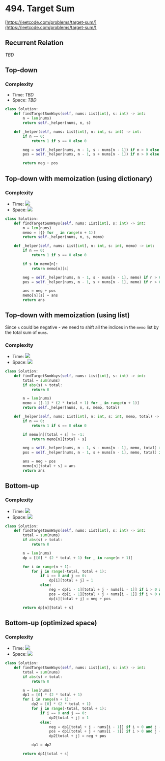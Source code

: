 # 494. Target Sum
[https://leetcode.com/problems/target-sum/](https://leetcode.com/problems/target-sum/)

## Recurrent Relation
_TBD_

## Top-down
### Complexity
- Time: _TBD_
- Space: _TBD_

```python
class Solution:
    def findTargetSumWays(self, nums: List[int], s: int) -> int:
        n = len(nums)
        return self._helper(nums, n, s)

    def _helper(self, nums: List[int], n: int, s: int) -> int:
        if n == 0:
            return 1 if s == 0 else 0

        neg = self._helper(nums, n - 1, s - nums[n - 1]) if n > 0 else 0
        pos = self._helper(nums, n - 1, s + nums[n - 1]) if n > 0 else 0

        return neg + pos
```

## Top-down with memoization (using dictionary)
### Complexity
- Time:  <img src="https://render.githubusercontent.com/render/math?math=\mathcal{O}(n\times s)">
- Space: <img src="https://render.githubusercontent.com/render/math?math=\mathcal{O}(n\times s)">

```python
class Solution:
    def findTargetSumWays(self, nums: List[int], s: int) -> int:
        n = len(nums)
        memo = [{} for _ in range(n + 1)]
        return self._helper(nums, n, s, memo)

    def _helper(self, nums: List[int], n: int, s: int, memo) -> int:
        if n == 0:
            return 1 if s == 0 else 0

        if s in memo[n]:
            return memo[n][s]

        neg = self._helper(nums, n - 1, s - nums[n - 1], memo) if n > 0 else 0
        pos = self._helper(nums, n - 1, s + nums[n - 1], memo) if n > 0 else 0

        ans = neg + pos
        memo[n][s] = ans
        return ans
```

## Top-down with memoization (using list)
Since `s` could be negative - we need to shift all the indices in the `memo` list by the total sum of `nums`.
### Complexity
- Time:  <img src="https://render.githubusercontent.com/render/math?math=\mathcal{O}(n\times s)">
- Space: <img src="https://render.githubusercontent.com/render/math?math=\mathcal{O}(n\times s)">


```python
class Solution:
    def findTargetSumWays(self, nums: List[int], s: int) -> int:
        total = sum(nums)
        if abs(s) > total:
            return 0

        n = len(nums)
        memo = [[-1] * (2 * total + 1) for _ in range(n + 1)]
        return self._helper(nums, n, s, memo, total)

    def _helper(self, nums: List[int], n: int, s: int, memo, total) -> int:
        if n == 0:
            return 1 if s == 0 else 0

        if memo[n][total + s] != -1:
            return memo[n][total + s]

        neg = self._helper(nums, n - 1, s - nums[n - 1], memo, total) if n > 0 and s - nums[n - 1] >= -total else 0
        pos = self._helper(nums, n - 1, s + nums[n - 1], memo, total) if n > 0 and s + nums[n - 1] <= total else 0

        ans = neg + pos
        memo[n][total + s] = ans
        return ans
```

## Bottom-up
### Complexity
- Time:  <img src="https://render.githubusercontent.com/render/math?math=\mathcal{O}(n\times s)">
- Space: <img src="https://render.githubusercontent.com/render/math?math=\mathcal{O}(n\times s)">

```python
class Solution:
    def findTargetSumWays(self, nums: List[int], s: int) -> int:
        total = sum(nums)
        if abs(s) > total:
            return 0

        n = len(nums)
        dp = [[0] * (2 * total + 1) for _ in range(n + 1)]

        for i in range(n + 1):
            for j in range(-total, total + 1):
                if i == 0 and j == 0:
                    dp[i][total + j] = 1
                else:
                    neg = dp[i - 1][total + j - nums[i - 1]] if i > 0 and j - nums[i - 1] >= -total else 0
                    pos = dp[i - 1][total + j + nums[i - 1]] if i > 0 and j + nums[i - 1] <= total else 0
                    dp[i][total + j] = neg + pos

        return dp[n][total + s]
```

## Bottom-up (optimized space)
### Complexity
- Time:  <img src="https://render.githubusercontent.com/render/math?math=\mathcal{O}(n\times s)">
- Space: <img src="https://render.githubusercontent.com/render/math?math=\mathcal{O}(s)">

```python
class Solution:
    def findTargetSumWays(self, nums: List[int], s: int) -> int:
        total = sum(nums)
        if abs(s) > total:
            return 0

        n = len(nums)
        dp1 = [0] * (2 * total + 1)
        for i in range(n + 1):
            dp2 = [0] * (2 * total + 1)
            for j in range(-total, total + 1):
                if i == 0 and j == 0:
                    dp2[total + j] = 1
                else:
                    neg = dp1[total + j - nums[i - 1]] if i > 0 and j - nums[i - 1] >= -total else 0
                    pos = dp1[total + j + nums[i - 1]] if i > 0 and j + nums[i - 1] <= total else 0
                    dp2[total + j] = neg + pos

            dp1 = dp2

        return dp1[total + s]
```
